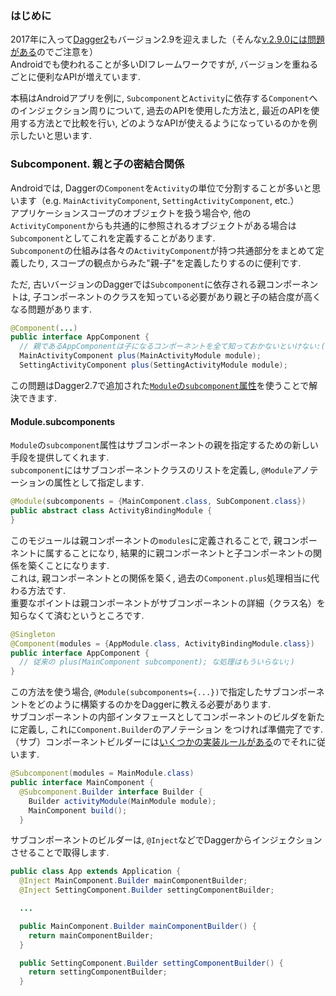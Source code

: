 ### はじめに

2017年に入って[Dagger2](https://google.github.io/dagger/)もバージョン2.9を迎えました（そんな[v.2.9.0には問題がある](https://github.com/google/dagger/issues/577)のでご注意を）  
Androidでも使われることが多いDIフレームワークですが, バージョンを重ねるごとに便利なAPIが増えています.  

本稿はAndroidアプリを例に, `Subcomponent`と`Activity`に依存する`Component`へのインジェクション周りについて, 過去のAPIを使用した方法と, 最近のAPIを使用する方法とで比較を行い, どのようなAPIが使えるようになっているのかを例示したいと思います.  


### Subcomponent. 親と子の密結合関係

Androidでは, Daggerの`Component`を`Activity`の単位で分割することが多いと思います（e.g. `MainActivityComponent`, `SettingActivityComponent`, etc.）  
アプリケーションスコープのオブジェクトを扱う場合や, 他の`ActivityComponent`からも共通的に参照されるオブジェクトがある場合は`Subcomponent`としてこれを定義することがあります.  
`Subcomponent`の仕組みは各々の`ActivityComponent`が持つ共通部分をまとめて定義したり, スコープの観点からみた"親-子"を定義したりするのに便利です.  

ただ, 古いバージョンのDaggerでは`Subcomponent`に依存される親コンポーネントは, 子コンポーネントのクラスを知っている必要があり親と子の結合度が高くなる問題があります.  

```java
@Component(...)
public interface AppComponent {
  // 親であるAppComponentは子になるコンポーネントを全て知っておかないといけない:(
  MainActivityComponent plus(MainActivityModule module);
  SettingActivityComponent plus(SettingActivityModule module);
```

この問題はDagger2.7で追加された[`Module`の`subcomponent`属性](https://google.github.io/dagger/api/latest/dagger/Component.Builder.html)を使うことで解決できます.  

#### Module.subcomponents
 
 `Module`の`subcomponent`属性はサブコンポーネントの親を指定するための新しい手段を提供してくれます.  
 `subcomponent`にはサブコンポーネントクラスのリストを定義し, `@Module`アノテーションの属性として指定します.  

```java
@Module(subcomponents = {MainComponent.class, SubComponent.class})
public abstract class ActivityBindingModule {
}
```

このモジュールは親コンポーネントの`modules`に定義されることで, 親コンポーネントに属することになり,
 結果的に親コンポーネントと子コンポーネントの関係を築くことになります.  
これは, 親コンポーネントとの関係を築く, 過去の`Component.plus`処理相当に代わる方法です.  
重要なポイントは親コンポーネントがサブコンポーネントの詳細（クラス名）を知らなくて済むというところです.  

```java
@Singleton
@Component(modules = {AppModule.class, ActivityBindingModule.class})
public interface AppComponent {
  // 従来の plus(MainComponent subcomponent); な処理はもういらない;)
}
```

この方法を使う場合, `@Module(subcomponents={...})`で指定したサブコンポーネントをどのように構築するのかをDaggerに教える必要があります.  
サブコンポーネントの内部インタフェースとしてコンポーネントのビルダを新たに定義し, これに`Component.Builder`のアノテーション をつければ準備完了です.  
（サブ）コンポーネントビルダーには[いくつかの実装ルールがある](https://google.github.io/dagger/api/latest/dagger/Subcomponent.Builder.html)のでそれに従います.  

```java
@Subcomponent(modules = MainModule.class)
public interface MainComponent {
  @Subcomponent.Builder interface Builder {
    Builder activityModule(MainModule module);
    MainComponent build();
  }
```

サブコンポーネントのビルダーは, `@Inject`などでDaggerからインジェクションさせることで取得します.  

```java
public class App extends Application {
  @Inject MainComponent.Builder mainComponentBuilder;
  @Inject SettingComponent.Builder settingComponentBuilder;

  ...

  public MainComponent.Builder mainComponentBuilder() {
    return mainComponentBuilder;
  }

  public SettingComponent.Builder settingComponentBuilder() {
    return settingComponentBuilder;
  }
```




